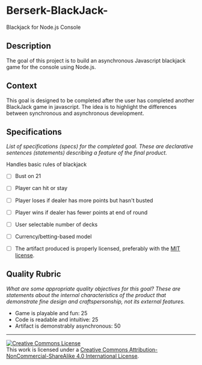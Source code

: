# Berserk-BlackJack-
Blackjack for Node.js Console 
## Description

The goal of this project is to build an asynchronous Javascript blackjack game for the console using Node.js.

## Context

This goal is designed to be completed after the user has completed another BlackJack game in javascript.  The idea is to highlight the differences between synchronous and asynchronous development.

## Specifications

_List of specifications (specs) for the completed goal. These are declarative sentences (statements) describing a feature of the final product._

 Handles basic rules of blackjack
   - [ ] Bust on 21
   - [ ] Player can hit or stay
   - [ ] Player loses if dealer has more points but hasn't busted
   - [ ] Player wins if dealer has fewer points at end of round
   - [ ] User selectable number of decks
   - [ ] Currency/betting-based model
   - [ ] The artifact produced is properly licensed, preferably with the [MIT license][mit-license].



## Quality Rubric

_What are some appropriate quality objectives for this goal? These are statements about the internal characteristics of the product that demonstrate fine design and craftspersonship, not its external features._

- Game is playable and fun: 25
- Code is readable and intuitive: 25
- Artifact is demonstrably asynchronous: 50
---

<!-- LICENSE -->

<a rel="license" href="http://creativecommons.org/licenses/by-nc-sa/4.0/"><img alt="Creative Commons License" style="border-width:0" src="https://i.creativecommons.org/l/by-nc-sa/4.0/80x15.png" /></a>
<br />This work is licensed under a <a rel="license" href="http://creativecommons.org/licenses/by-nc-sa/4.0/">Creative Commons Attribution-NonCommercial-ShareAlike 4.0 International License</a>.

[mit-license]: https://opensource.org/licenses/MIT
